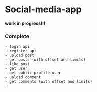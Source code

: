 # Social-media-app

**work in progress!!!**

### Complete

    - login api
    - register api
    - upload post
    - get posts (with offset and limits)
    - like post
    - get user
    - get public profile user
    - upload comment
    - get comments (with offset and limits)
    -
